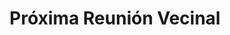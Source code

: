 ---
layout: agenda
title: Próxima Reunión Vecinal
fecha: Martes
hora: 19hs
orden: 1
link: /participa/
---